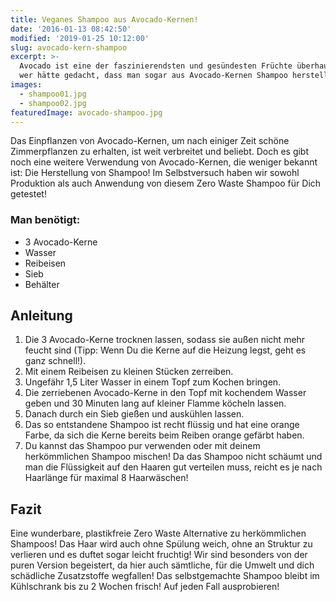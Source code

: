 ```yaml
---
title: Veganes Shampoo aus Avocado-Kernen!
date: '2016-01-13 08:42:50'
modified: '2019-01-25 10:12:00'
slug: avocado-kern-shampoo
excerpt: >-
  Avocado ist eine der faszinierendsten und gesündesten Früchte überhaupt! Doch
  wer hätte gedacht, dass man sogar aus Avocado-Kernen Shampoo herstellen kann!
images:
  - shampoo01.jpg
  - shampoo02.jpg
featuredImage: avocado-shampoo.jpg
---
```


Das Einpflanzen von Avocado-Kernen, um nach einiger Zeit schöne Zimmerpflanzen zu erhalten, ist weit verbreitet und beliebt. Doch es gibt noch eine weitere Verwendung von Avocado-Kernen, die weniger bekannt ist: Die Herstellung von Shampoo! Im Selbstversuch haben wir sowohl Produktion als auch Anwendung von diesem Zero Waste Shampoo für Dich getestet!

### Man benötigt:

*   3 Avocado-Kerne
*   Wasser
*   Reibeisen
*   Sieb
*   Behälter

## Anleitung

1.  Die 3 Avocado-Kerne trocknen lassen, sodass sie außen nicht mehr feucht sind (Tipp: Wenn Du die Kerne auf die Heizung legst, geht es ganz schnell!).
2.  Mit einem Reibeisen zu kleinen Stücken zerreiben.
3.  Ungefähr 1,5 Liter Wasser in einem Topf zum Kochen bringen.
4.  Die zerriebenen Avocado-Kerne in den Topf mit kochendem Wasser geben und 30 Minuten lang auf kleiner Flamme köcheln lassen.
5.  Danach durch ein Sieb gießen und auskühlen lassen.
6.  Das so entstandene Shampoo ist recht flüssig und hat eine orange Farbe, da sich die Kerne bereits beim Reiben orange gefärbt haben.
7.  Du kannst das Shampoo pur verwenden oder mit deinem herkömmlichen Shampoo mischen! Da das Shampoo nicht schäumt und man die Flüssigkeit auf den Haaren gut verteilen muss, reicht es je nach Haarlänge für maximal 8 Haarwäschen!

## Fazit

Eine wunderbare, plastikfreie Zero Waste Alternative zu herkömmlichen Shampoos! Das Haar wird auch ohne Spülung weich, ohne an Struktur zu verlieren und es duftet sogar leicht fruchtig! Wir sind besonders von der puren Version begeistert, da hier auch sämtliche, für die Umwelt und dich schädliche Zusatzstoffe wegfallen! Das selbstgemachte Shampoo bleibt im Kühlschrank bis zu 2 Wochen frisch! Auf jeden Fall ausprobieren! [<!-- Image removed (no copyright): shampoo01-640x400.jpg -->](https://www.veganblatt.com/i/shampoo01.jpg) <!-- Image removed (no copyright): shampoo02-640x398.jpg -->
